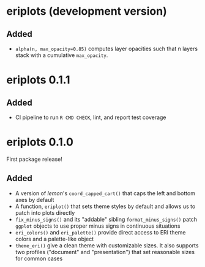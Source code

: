# eriplots (development version)

## Added

- `alpha(n, max_opacity=0.85)` computes layer opacities such that
  n layers stack with a cumulative `max_opacity`.

# eriplots 0.1.1

## Added

- CI pipeline to run `R CMD CHECK`, lint, and report test
  coverage

# eriplots 0.1.0

First package release!

## Added

- A version of *lemon*'s `coord_capped_cart()` that caps the left
  and bottom axes by default
- A function, `eriplot()` that sets theme styles by default and
  allows us to patch into plots directly
- `fix_minus_signs()` and its "addable" sibling
  `format_minus_signs()` patch `ggplot` objects to use proper
  minus signs in continuous situations
- `eri_colors()` and `eri_palette()` provide direct access to ERI
  theme colors and a palette-like object
- `theme_eri()` give a clean theme with customizable sizes. It
  also supports two profiles ("document" and "presentation") that
  set reasonable sizes for common cases
